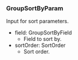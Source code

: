 ### GroupSortByParam
Input for sort parameters.

- field: GroupSortByField
  - Field to sort by.
- sortOrder: SortOrder
  - Sort order.
